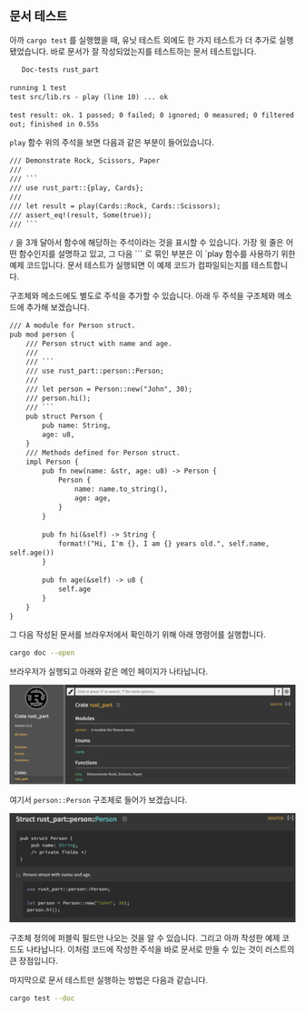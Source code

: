 
## 문서 테스트

아까 `cargo test` 를 실행했을 때, 유닛 테스트 외에도 한 가지 테스트가 더 추가로 실행됐었습니다. 바로 문서가 잘 작성되었는지를 테스트하는 문서 테스트입니다.

```
   Doc-tests rust_part

running 1 test
test src/lib.rs - play (line 10) ... ok

test result: ok. 1 passed; 0 failed; 0 ignored; 0 measured; 0 filtered out; finished in 0.55s
```

`play` 함수 위의 주석을 보면 다음과 같은 부분이 들어있습니다.

```rust,ignore
/// Demonstrate Rock, Scissors, Paper
///
/// ```
/// use rust_part::{play, Cards};
///
/// let result = play(Cards::Rock, Cards::Scissors);
/// assert_eq!(result, Some(true));
/// ```
```

`/` 을 3개 달아서 함수에 해당하는 주석이라는 것을 표시할 수 있습니다. 가장 윗 줄은 어떤 함수인지를 설명하고 있고, 그 다음 ``` 로 묶인 부분은 이 `play 함수를 사용하기 위한 예제 코드입니다. 문서 테스트가 실행되면 이 예제 코드가 컴파일되는지를 테스트합니다.

구조체와 메소드에도 별도로 주석을 추가할 수 있습니다. 아래 두 주석을 구조체와 메소드에 추가해 보겠습니다.

```rust,ignore
/// A module for Person struct.
pub mod person {
    /// Person struct with name and age.
    ///
    /// ```
    /// use rust_part::person::Person;
    ///
    /// let person = Person::new("John", 30);
    /// person.hi();
    /// ```
    pub struct Person {
        pub name: String,
        age: u8,
    }
    /// Methods defined for Person struct.
    impl Person {
        pub fn new(name: &str, age: u8) -> Person {
            Person {
                name: name.to_string(),
                age: age,
            }
        }

        pub fn hi(&self) -> String {
            format!("Hi, I'm {}, I am {} years old.", self.name, self.age())
        }

        pub fn age(&self) -> u8 {
            self.age
        }
    }
}
```

그 다음 작성된 문서를 브라우저에서 확인하기 위해 아래 명령어를 실행합니다.

```bash
cargo doc --open
```

브라우저가 실행되고 아래와 같은 메인 페이지가 나타납니다.

![ch14-1](assets/ch14-1.png)

여기서 `person::Person` 구조체로 들어가 보겠습니다.

![ch14-2](assets/ch14-2.png)

구조체 정의에 퍼블릭 필드만 나오는 것을 알 수 있습니다. 그리고 아까 작성한 예제 코드도 나타납니다. 이처럼 코드에 작성한 주석을 바로 문서로 만들 수 있는 것이 러스트의 큰 장점입니다.

마지막으로 문서 테스트만 실행하는 방법은 다음과 같습니다.

```bash
cargo test --doc
```



